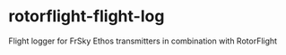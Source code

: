 # rotorflight-flight-log
Flight logger for FrSky Ethos transmitters in combination with RotorFlight
